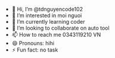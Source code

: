 - 👋 Hi, I’m @tdnguyencode102
- 👀 I’m interested in moi nguoi
- 🌱 I’m currently learning coder
- 💞️ I’m looking to collaborate on auto tool
- 📫 How to reach me 0343119210 VN
- 😄 Pronouns: hihi
- ⚡ Fun fact: no task

<!---
tdnguyencode102/tdnguyencode102 is a ✨ special ✨ repository because its `README.md` (this file) appears on your GitHub profile.
You can click the Preview link to take a look at your changes.
--->
